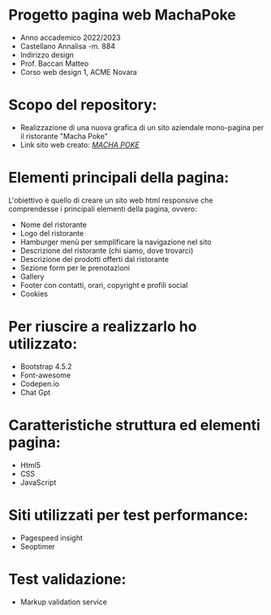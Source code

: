 # Progetto pagina web MachaPoke

* Anno accademico 2022/2023
* Castellano Annalisa -m. 884
* Indirizzo design
* Prof. Baccan Matteo
* Corso web design 1, ACME Novara


# Scopo del repository:

* Realizzazione di una nuova grafica di un sito aziendale mono-pagina per il ristorante "Macha Poke"
* Link sito web creato: _[MACHA POKE](https://macha-poke.netlify.app)_


# Elementi principali della pagina:

  L'obiettivo è quello di creare un sito web html responsive che comprendesse i principali elementi della pagina, ovvero:


* Nome del ristorante
* Logo del ristorante
* Hamburger menù per semplificare la navigazione nel sito
* Descrizione del ristorante (chi siamo, dove trovarci)
* Descrizione dei prodotti offerti dal ristorante
* Sezione form per le prenotazioni
* Gallery
* Footer con contatti, orari, copyright e profili social
* Cookies


# Per riuscire a realizzarlo ho utilizzato:

* Bootstrap 4.5.2
* Font-awesome
* Codepen.io
* Chat Gpt


# Caratteristiche struttura ed elementi pagina:

* Html5
* CSS
* JavaScript


# Siti utilizzati per test performance:

* Pagespeed insight
* Seoptimer


# Test validazione:

* Markup validation service

